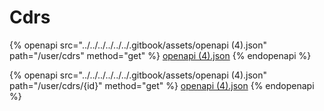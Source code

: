 # Cdrs

{% openapi src="../../../../../../.gitbook/assets/openapi (4).json" path="/user/cdrs" method="get" %}
[openapi (4).json](<../../../../../../.gitbook/assets/openapi (4).json>)
{% endopenapi %}

{% openapi src="../../../../../../.gitbook/assets/openapi (4).json" path="/user/cdrs/{id}" method="get" %}
[openapi (4).json](<../../../../../../.gitbook/assets/openapi (4).json>)
{% endopenapi %}
